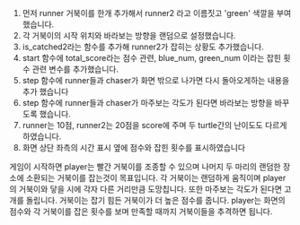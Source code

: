 1. 먼저 runner 거북이를 한개 추가해서 runner2 라고 이름짓고 'green' 색깔을 부여했습니다.
2. 각 거북이의 시작 위치와 바라보는 방향을 랜덤으로 설정했습니다.
3. is_catched2라는 함수를 추가해 runner2가 잡히는 상황도 추가했습니다.
4. start 함수에 total_score라는 점수 관련, blue_num, green_num 이라는 잡힌 횟수 관련 변수를 추가했습니다.
5. step 함수에 runner들과 chaser가 화면 밖으로 나가면 다시 돌아오게하는 내용을 추가 했습니다
6. step 함수에 runner들과 chaser가 마주보는 각도가 된다면 바라보는 방향을 바꾸도록 했습니다.
7. runner는 10점, runner2는 20점을 score에 주며 두 turtle간의 난이도도 다르게 하였습니다.
8. 화면 상단 좌측의 시간 표시 옆에 점수와 잡힌 횟수를 표시하였습니다

게임이 시작하면 player는 빨간 거북이를 조종할 수 있으며 나머지 두 마리의 랜덤한 장소에 소환되는 거북이를 잡는것이 목표입니다.
각 거북이는 랜덤하게 움직이며 player의 거북이와 닿을 시에 각자 다른 거리만큼 도망칩니다.
또한 마주보는 각도가 된다면 고개를 돌립니다.
거북이는 잡기 힘든 거북이가 더 높은 점수를 줍니다.
player는 화면의 점수와 각 거북이를 잡은 횟수를 보며 만족할 때까지 거북이들을 추격하면 됩니다.